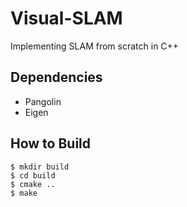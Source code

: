 # Visual-SLAM

Implementing SLAM from scratch in C++

## Dependencies

- Pangolin
- Eigen

## How to Build

```
$ mkdir build
$ cd build
$ cmake ..
$ make
```
